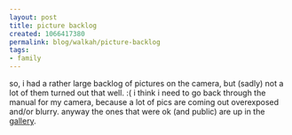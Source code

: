 ```yaml
--- 
layout: post
title: picture backlog
created: 1066417380
permalink: blog/walkah/picture-backlog
tags: 
- family
---
```

so, i had a rather large backlog of pictures on the camera, but (sadly) not a lot of them turned out that well. :(  i think i need to go back through the manual for my camera, because a lot of pics are coming out overexposed and/or blurry.
anyway the ones that were ok (and public) are up in the <a href="http://gallery.walkah.net/">gallery</a>.
